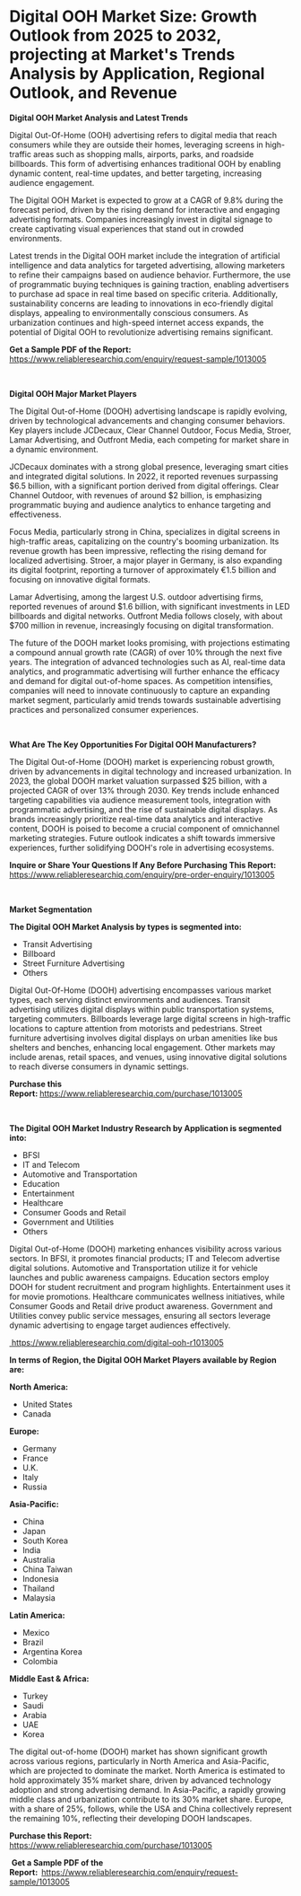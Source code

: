 <p><h1>Digital OOH Market Size: Growth Outlook from 2025 to 2032, projecting at Market's Trends Analysis by Application, Regional Outlook, and Revenue</h1></p><p><strong>Digital OOH Market Analysis and Latest Trends</strong></p>
<p><p>Digital Out-Of-Home (OOH) advertising refers to digital media that reach consumers while they are outside their homes, leveraging screens in high-traffic areas such as shopping malls, airports, parks, and roadside billboards. This form of advertising enhances traditional OOH by enabling dynamic content, real-time updates, and better targeting, increasing audience engagement.</p><p>The Digital OOH Market is expected to grow at a CAGR of 9.8% during the forecast period, driven by the rising demand for interactive and engaging advertising formats. Companies increasingly invest in digital signage to create captivating visual experiences that stand out in crowded environments. </p><p>Latest trends in the Digital OOH market include the integration of artificial intelligence and data analytics for targeted advertising, allowing marketers to refine their campaigns based on audience behavior. Furthermore, the use of programmatic buying techniques is gaining traction, enabling advertisers to purchase ad space in real time based on specific criteria. Additionally, sustainability concerns are leading to innovations in eco-friendly digital displays, appealing to environmentally conscious consumers. As urbanization continues and high-speed internet access expands, the potential of Digital OOH to revolutionize advertising remains significant.</p></p>
<p><strong>Get a Sample PDF of the Report:&nbsp;</strong> <a href="https://www.reliableresearchiq.com/enquiry/request-sample/1013005?utm_campaign=1129&utm_medium=2&utm_source=Github&utm_content=ia&utm_term=17042025&utm_id=digital-ooh">https://www.reliableresearchiq.com/enquiry/request-sample/1013005</a></p>
<p>&nbsp;</p>
<p><strong>Digital OOH Major Market Players</strong></p>
<p><p>The Digital Out-of-Home (DOOH) advertising landscape is rapidly evolving, driven by technological advancements and changing consumer behaviors. Key players include JCDecaux, Clear Channel Outdoor, Focus Media, Stroer, Lamar Advertising, and Outfront Media, each competing for market share in a dynamic environment.</p><p>JCDecaux dominates with a strong global presence, leveraging smart cities and integrated digital solutions. In 2022, it reported revenues surpassing $6.5 billion, with a significant portion derived from digital offerings. Clear Channel Outdoor, with revenues of around $2 billion, is emphasizing programmatic buying and audience analytics to enhance targeting and effectiveness.</p><p>Focus Media, particularly strong in China, specializes in digital screens in high-traffic areas, capitalizing on the country's booming urbanization. Its revenue growth has been impressive, reflecting the rising demand for localized advertising. Stroer, a major player in Germany, is also expanding its digital footprint, reporting a turnover of approximately €1.5 billion and focusing on innovative digital formats.</p><p>Lamar Advertising, among the largest U.S. outdoor advertising firms, reported revenues of around $1.6 billion, with significant investments in LED billboards and digital networks. Outfront Media follows closely, with about $700 million in revenue, increasingly focusing on digital transformation.</p><p>The future of the DOOH market looks promising, with projections estimating a compound annual growth rate (CAGR) of over 10% through the next five years. The integration of advanced technologies such as AI, real-time data analytics, and programmatic advertising will further enhance the efficacy and demand for digital out-of-home spaces. As competition intensifies, companies will need to innovate continuously to capture an expanding market segment, particularly amid trends towards sustainable advertising practices and personalized consumer experiences.</p></p>
<p>&nbsp;</p>
<p><strong>What Are The Key Opportunities For Digital OOH Manufacturers?</strong></p>
<p><p>The Digital Out-of-Home (DOOH) market is experiencing robust growth, driven by advancements in digital technology and increased urbanization. In 2023, the global DOOH market valuation surpassed $25 billion, with a projected CAGR of over 13% through 2030. Key trends include enhanced targeting capabilities via audience measurement tools, integration with programmatic advertising, and the rise of sustainable digital displays. As brands increasingly prioritize real-time data analytics and interactive content, DOOH is poised to become a crucial component of omnichannel marketing strategies. Future outlook indicates a shift towards immersive experiences, further solidifying DOOH's role in advertising ecosystems.</p></p>
<p><strong>Inquire or Share Your Questions If Any Before Purchasing This Report:</strong> <a href="https://www.reliableresearchiq.com/enquiry/pre-order-enquiry/1013005?utm_campaign=1129&utm_medium=2&utm_source=Github&utm_content=ia&utm_term=17042025&utm_id=digital-ooh">https://www.reliableresearchiq.com/enquiry/pre-order-enquiry/1013005</a></p>
<p>&nbsp;</p>
<p><strong>Market Segmentation</strong></p>
<p><strong>The Digital OOH Market Analysis by types is segmented into:</strong></p>
<p><ul><li>Transit Advertising</li><li>Billboard</li><li>Street Furniture Advertising</li><li>Others</li></ul></p>
<p><p>Digital Out-Of-Home (DOOH) advertising encompasses various market types, each serving distinct environments and audiences. Transit advertising utilizes digital displays within public transportation systems, targeting commuters. Billboards leverage large digital screens in high-traffic locations to capture attention from motorists and pedestrians. Street furniture advertising involves digital displays on urban amenities like bus shelters and benches, enhancing local engagement. Other markets may include arenas, retail spaces, and venues, using innovative digital solutions to reach diverse consumers in dynamic settings.</p></p>
<p><strong>Purchase this Report:&nbsp;</strong><a href="https://www.reliableresearchiq.com/purchase/1013005?utm_campaign=1129&utm_medium=2&utm_source=Github&utm_content=ia&utm_term=17042025&utm_id=digital-ooh">https://www.reliableresearchiq.com/purchase/1013005</a></p>
<p>&nbsp;</p>
<p><strong>The Digital OOH Market Industry Research by Application is segmented into:</strong></p>
<p><ul><li>BFSI</li><li>IT and Telecom</li><li>Automotive and Transportation</li><li>Education</li><li>Entertainment</li><li>Healthcare</li><li>Consumer Goods and Retail</li><li>Government and Utilities</li><li>Others</li></ul></p>
<p><p>Digital Out-of-Home (DOOH) marketing enhances visibility across various sectors. In BFSI, it promotes financial products; IT and Telecom advertise digital solutions. Automotive and Transportation utilize it for vehicle launches and public awareness campaigns. Education sectors employ DOOH for student recruitment and program highlights. Entertainment uses it for movie promotions. Healthcare communicates wellness initiatives, while Consumer Goods and Retail drive product awareness. Government and Utilities convey public service messages, ensuring all sectors leverage dynamic advertising to engage target audiences effectively.</p></p>
<p><a href="https://www.reliableresearchiq.com/digital-ooh-r1013005?utm_campaign=1129&utm_medium=2&utm_source=Github&utm_content=ia&utm_term=17042025&utm_id=digital-ooh">&nbsp;https://www.reliableresearchiq.com/digital-ooh-r1013005</a></p>
<p><strong>In terms of Region, the Digital OOH Market Players available by Region are:</strong></p>
<p>
    <p> <strong> North America: </strong>
        <ul>
            <li>United States</li>
            <li>Canada</li>
        </ul>
        </p> 
    <p> <strong> Europe: </strong>
        <ul>
            <li>Germany</li>
            <li>France</li>
            <li>U.K.</li>
            <li>Italy</li>
            <li>Russia</li>
        </ul>
        </p> 
    <p> <strong> Asia-Pacific: </strong>
        <ul>
            <li>China</li>
            <li>Japan</li>
            <li>South Korea</li>
            <li>India</li>
            <li>Australia</li>
            <li>China Taiwan</li>
            <li>Indonesia</li>
            <li>Thailand</li>
            <li>Malaysia</li>
        </ul>
        </p> 
    <p> <strong> Latin America: </strong>
        <ul>
            <li>Mexico</li>
            <li>Brazil</li>
            <li>Argentina Korea</li>
            <li>Colombia</li>
        </ul>
        </p> 
    <p> <strong> Middle East & Africa: </strong>
        <ul>
            <li>Turkey</li>
            <li>Saudi</li>
            <li>Arabia</li>
            <li>UAE</li>
            <li>Korea</li>
        </ul>
    </p>
    </p>
<p><p>The digital out-of-home (DOOH) market has shown significant growth across various regions, particularly in North America and Asia-Pacific, which are projected to dominate the market. North America is estimated to hold approximately 35% market share, driven by advanced technology adoption and strong advertising demand. In Asia-Pacific, a rapidly growing middle class and urbanization contribute to its 30% market share. Europe, with a share of 25%, follows, while the USA and China collectively represent the remaining 10%, reflecting their developing DOOH landscapes.</p></p>
<p><strong>Purchase this Report: </strong><a href="https://www.reliableresearchiq.com/purchase/1013005?utm_campaign=1129&utm_medium=2&utm_source=Github&utm_content=ia&utm_term=17042025&utm_id=digital-ooh">https://www.reliableresearchiq.com/purchase/1013005</a></p>
<p>&nbsp;<strong>Get a Sample PDF of the Report:&nbsp;&nbsp;</strong><a href="https://www.reliableresearchiq.com/enquiry/request-sample/1013005?utm_campaign=1129&utm_medium=2&utm_source=Github&utm_content=ia&utm_term=17042025&utm_id=digital-ooh">https://www.reliableresearchiq.com/enquiry/request-sample/1013005</a></p>
<p><strong></strong></p>
<p><p></p><p></p><p></p></p>